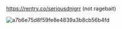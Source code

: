https://rentry.co/seriousdnigrr (not ragebait)

![a7b6e75d8f59fe8e4839a3b8cb56b4fd](https://github.com/user-attachments/assets/48151fe6-4689-4693-bbaf-8e0b0e238cb9)

